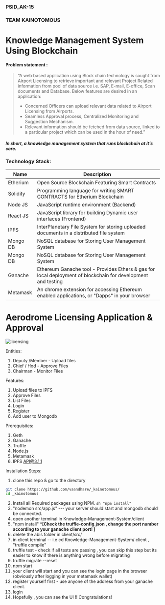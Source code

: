 ### PSID_AK-15
### TEAM KAINOTOMOUS
# Knowledge Management System Using Blockchain

#### Problem statement :
>“A web based application using Block chain technology is sought from Airport Licensing to retrieve important and relevant Project Related information from pool of data source i.e. SAP, E-mail, E-office, Scan documents and Database. Below features are desired in an application: 
> - Concerned Officers can upload relevant data related to Airport Licensing from 	Airports. 
> - Seamless Approval process, Centralized Monitoring and Suggestion Mechanism. 
> - Relevant information should be fetched from data source, linked to a 	particular project which can 	be used in the hour of need.”
##### In short, a knowledge management system that runs blockchain at it’s core.

### Technology Stack:

| Name | Description |
| ------ | ------ |
| Etherium | Open Source Blockchain Featuring Smart Contracts |
| Solidity | Programming language for writing SMART CONTRACTS for Etherium Blockchain |
| Node JS |  JavaScript runtime environment (Backend) |
| React JS |  JavaScript library for building Dynamic user interfaces (Frontend) |
| IPFS |  InterPlanetary File System for storing uploaded documents in a distributed file system |
|Mongo DB| NoSQL database for Storing User Management System|
|Mongo DB| NoSQL database for Storing User Management System|
|Ganache| Ethereum Ganache tool - Provides Ethers & gas for local deployment of blockchain for development and testing |
|Metamask| An chrome extension for accessing Ethereum enabled applications, or "Dapps" in your browser  |
# Aerodrome Licensing Application & Approval 
![licensing](https://user-images.githubusercontent.com/50493250/89174577-b61d9900-d5a3-11ea-83a7-94e8fd320846.JPG)


Entities:
1) Deputy /Member - Upload files 
2) Chief / Hod - Approve Files 
3) Chairman - Monitor Files

Features:
1) Upload files to IPFS
2) Approve Files 
3) List Files 
4) Login 
5) Register
6) Add user to Mongodb

Prerequisites:
1) Geth
2) Ganache
3) Truffle
4) Node.js
5) Metamask
6) IPFS API@3.1.1

Installation Steps:
1) clone this repo & go to the directory
```sh 
git clone https://github.com/vaandhare/_kainotomous/
cd _kainotomous
```
2) Install all Required packages using NPM.
```sh "npm install" ```
5) "nodemon src/app.js"  ---  your server should start and mongodb should be connected. 
6) open another terminal in Knowledge-Management-System/client
7) "npm install"
*****[Check the truffle-config.json , change the port number according to your ganache client port! ]****
8) delete the abis folder in client/src/ 
9) in client terminal -- i.e cd Knowledge-Management-System/ client , "truffle compile"
10) truffle test - check if all tests are passing , you can skip this step but its easier to know if there is anything wrong before migrating 
11) truffle migrate --reset
12) npm start
13) your client will start  and you can see the login page in the browser (obviously after logging in your metamask wallet)
14) register yourself first - use anyone of the address from your ganache client. 
15) login 
16) Hopefully , you can see the UI !! Congratulations! 
  



